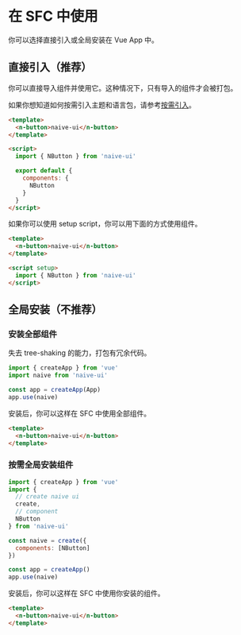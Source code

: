 <!--anchor:on-->

# 在 SFC 中使用

你可以选择直接引入或全局安装在 Vue App 中。

## 直接引入（推荐）

你可以直接导入组件并使用它。这种情况下，只有导入的组件才会被打包。

如果你想知道如何按需引入主题和语言包，请参考[按需引入](import-on-demand)。

```html
<template>
  <n-button>naive-ui</n-button>
</template>

<script>
  import { NButton } from 'naive-ui'

  export default {
    components: {
      NButton
    }
  }
</script>
```

如果你可以使用 setup script，你可以用下面的方式使用组件。

```html
<template>
  <n-button>naive-ui</n-button>
</template>

<script setup>
  import { NButton } from 'naive-ui'
</script>
```

## 全局安装（不推荐）

### 安装全部组件

失去 tree-shaking 的能力，打包有冗余代码。

```js
import { createApp } from 'vue'
import naive from 'naive-ui'

const app = createApp(App)
app.use(naive)
```

安装后，你可以这样在 SFC 中使用全部组件。

```html
<template>
  <n-button>naive-ui</n-button>
</template>
```

### 按需全局安装组件

```js
import { createApp } from 'vue'
import {
  // create naive ui
  create,
  // component
  NButton
} from 'naive-ui'

const naive = create({
  components: [NButton]
})

const app = createApp()
app.use(naive)
```

安装后，你可以这样在 SFC 中使用你安装的组件。

```html
<template>
  <n-button>naive-ui</n-button>
</template>
```
